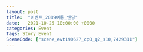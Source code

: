 ```yaml
---
layout: post
title:  "이벤트_2019여름_엔딩"
date:   2021-10-25 10:00:00 +0000
categories: Event
Tags: Story Event
SceneCode: ["scene_evt190627_cp0_q2_s10,7429311"]
---
```

